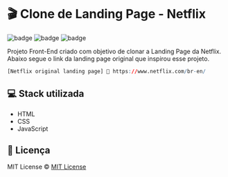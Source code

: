 # 🎬 Clone de Landing Page - Netflix

![badge](https://img.shields.io/badge/html5-%23E34F26.svg?style=for-the-badge&logo=html5&logoColor=white)
![badge](https://img.shields.io/badge/css3-%231572B6.svg?style=for-the-badge&logo=css3&logoColor=white)
![badge](https://img.shields.io/badge/javascript-%23323330.svg?style=for-the-badge&logo=javascript&logoColor=%23F7DF1E)

Projeto Front-End criado com objetivo de clonar a Landing Page da Netflix. Abaixo segue o link da landing page original que inspirou esse projeto.

```r
[Netflix original landing page] 🔗 https://www.netflix.com/br-en/
```

## 💻 Stack utilizada

-   HTML
-   CSS
-   JavaScript

## 📝 Licença

MIT License © [MIT License ](./LICENSE)

